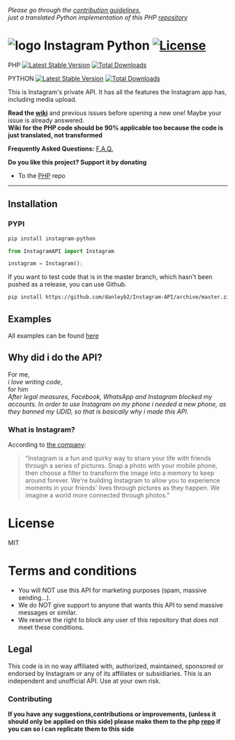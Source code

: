 *Please go through the [contribution guidelines](https://github.com/danleyb2/Instagram-API/blob/master/.github/CONTRIBUTING.md)*,  
*just a translated Python implementation of this PHP [repository](https://github.com/mgp25/Instagram-API)*

# ![logo](/examples/assets/instagram.png) Instagram Python [![License](https://poser.pugx.org/mgp25/instagram-php/license)](https://packagist.org/packages/mgp25/instagram-php)

PHP [![Latest Stable Version](https://poser.pugx.org/mgp25/instagram-php/v/stable)](https://packagist.org/packages/mgp25/instagram-php) [![Total Downloads](https://poser.pugx.org/mgp25/instagram-php/downloads)](https://packagist.org/packages/mgp25/instagram-php)

PYTHON [![Latest Stable Version](http://img.shields.io/pypi/v/instagram-python.svg)](https://pypi.python.org/pypi/instagram-python) [![Total Downloads](http://img.shields.io/pypi/dm/instagram-python.svg)](https://pypi.python.org/pypi/instagram-python)



This is Instagram's private API. It has all the features the Instagram app has, including media upload.

**Read the [wiki](https://github.com/danleyb2/Instagram-API/wiki)** and previous issues before opening a new one! Maybe your issue is already answered.  
**Wiki for the PHP code should be 90% applicable too because the code is just translated, not transformed**

**Frequently Asked Questions:** [F.A.Q.](https://github.com/danleyb2/Instagram-API/wiki/FAQ)

**Do you like this project? Support it by donating**
 - To the [PHP](https://github.com/mgp25/Instagram-API) repo

----------
## Installation

### PYPI

```sh
pip install instagram-python
```

```py
from InstagramAPI import Instagram

instagram = Instagram();
```

If you want to test code that is in the master branch, which hasn't been pushed as a release, you can use Github.

```sh
pip install https://github.com/danleyb2/Instagram-API/archive/master.zip
```

## Examples

All examples can be found [here](https://github.com/danleyb2/Instagram-API/tree/master/examples)

## Why did i do the API?
For me,  
*i love writing code*,  
for him  
*After legal measures, Facebook, WhatsApp and Instagram blocked my accounts. In order to use Instagram
 on my phone i needed a new phone, as they banned my UDID, so that is basically why i made this API.*

### What is Instagram?
According to [the company](https://instagram.com/about/faq/):

> "Instagram is a fun and quirky way to share your life with friends through a series of pictures. Snap a photo with your mobile phone, then choose a filter to transform the image into a memory to keep around forever. We're building Instagram to allow you to experience moments in your friends' lives through pictures as they happen. We imagine a world more connected through photos."

# License

MIT

# Terms and conditions

- You will NOT use this API for marketing purposes (spam, massive sending...).
- We do NOT give support to anyone that wants this API to send massive messages or similar.
- We reserve the right to block any user of this repository that does not meet these conditions.

## Legal

This code is in no way affiliated with, authorized, maintained, sponsored or endorsed by Instagram or any of its affiliates or subsidiaries. This is an independent and unofficial API. Use at your own risk.

### Contributing
**If you have any suggestions,contributions or improvements, (unless it should only be applied on this side) please make them to the php [repo](https://github.com/mgp25/Instagram-API) if you can so i can replicate them to this side**
